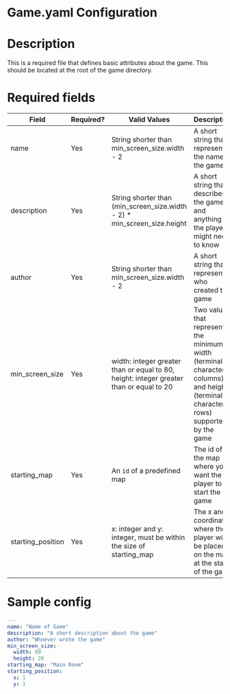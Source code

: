 # Game.yaml Configuration

# Description
This is a required file that defines basic attributes about the game. This should be located at the root of the game directory.

# Required fields
| Field             | Required? | Valid Values                                                                                 | Description                                                                                                                         |
|-------------------|-----------|----------------------------------------------------------------------------------------------|-------------------------------------------------------------------------------------------------------------------------------------|
| name              | Yes       | String  shorter than min_screen_size.width - 2                                               | A short string that represents the name of the game                                                                                 |
| description       | Yes       | String  shorter than (min_screen_size.width - 2) * min_screen_size.height                    | A short string that describes the game and anything the player might need to know                                                   |
| author            | Yes       | String  shorter than min_screen_size.width - 2                                               | A short string that represents who created the game                                                                                 |
| min_screen_size   | Yes       | width: integer greater than or equal to 80, height: integer greater than or equal to 20      | Two values that represent the minimum width (terminal character columns) and height (terminal character rows) supported by the game |
| starting_map      | Yes       | An `id` of a predefined map                                                                  | The id of the map where you want the player to start the game                                                                       |
| starting_position | Yes       | x: integer and y: integer, must be within the size of starting_map                           | The x and y coordinates where the player will be placed on the map at the start of the game                                         |

# Sample config
```yaml
---
name: "Name of Game"
description: "A short description about the game"
author: "Whoever wrote the game"
min_screen_size:
  width: 80
  height: 20
starting_map: "Main Room"
starting_position:
  x: 1
  y: 1
```